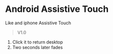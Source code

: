 # Android Assistive Touch
Like and iphone Assistive Touch

> V1.0
1. Click it to return desktop
2. Two seconds later fades
